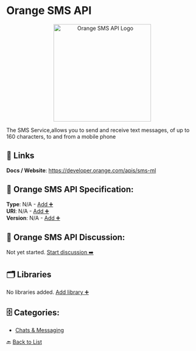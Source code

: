 # Orange SMS API
<p align="center">
    <img width="256" src="https://raw.githubusercontent.com/apis-list/apis-list/main/apis/orange-sms-api/logo_256x256.png" alt="Orange SMS API Logo"/>
</p>
The SMS Service,allows you to send and receive text messages, of up to 160 characters, to and from a mobile phone

##  🔗 Links
**Docs / Website**: https://developer.orange.com/apis/sms-ml

## 🧬 Orange SMS API Specification:
**Type**: N/A - [Add ➕](https://github.com/apis-list/apis-list/edit/main/apis/orange-sms-api/orange-sms-api.yaml)  
**URI**: N/A - [Add ➕](https://github.com/apis-list/apis-list/edit/main/apis/orange-sms-api/orange-sms-api.yaml)  
**Version**: N/A - [Add ➕](https://github.com/apis-list/apis-list/edit/main/apis/orange-sms-api/orange-sms-api.yaml)

## 💬 Orange SMS API Discussion:
Not yet started. [Start discussion ➡️](https://github.com/apis-list/apis-list/discussions/new)

## 🗂️ Libraries

No libraries added. [Add library ➕](https://github.com/apis-list/apis-list/edit/main/apis/orange-sms-api/orange-sms-api.yaml)    


## 🗄️ Categories:
- [Chats & Messaging](https://github.com/apis-list/apis-list#chats--messaging-)

🔙  [Back to List](https://github.com/apis-list/apis-list)
